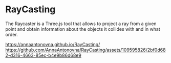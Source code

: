 # RayCasting
 The Raycaster is a Three.js tool that allows to project a ray from a given point and obtain information about the objects it collides with and in what order.

https://annaantonovna.github.io/RayCasting/
https://github.com/AnnaAntonovna/RayCasting/assets/109595826/2bf0d682-d316-4663-85ec-b4e9b86d68e9

